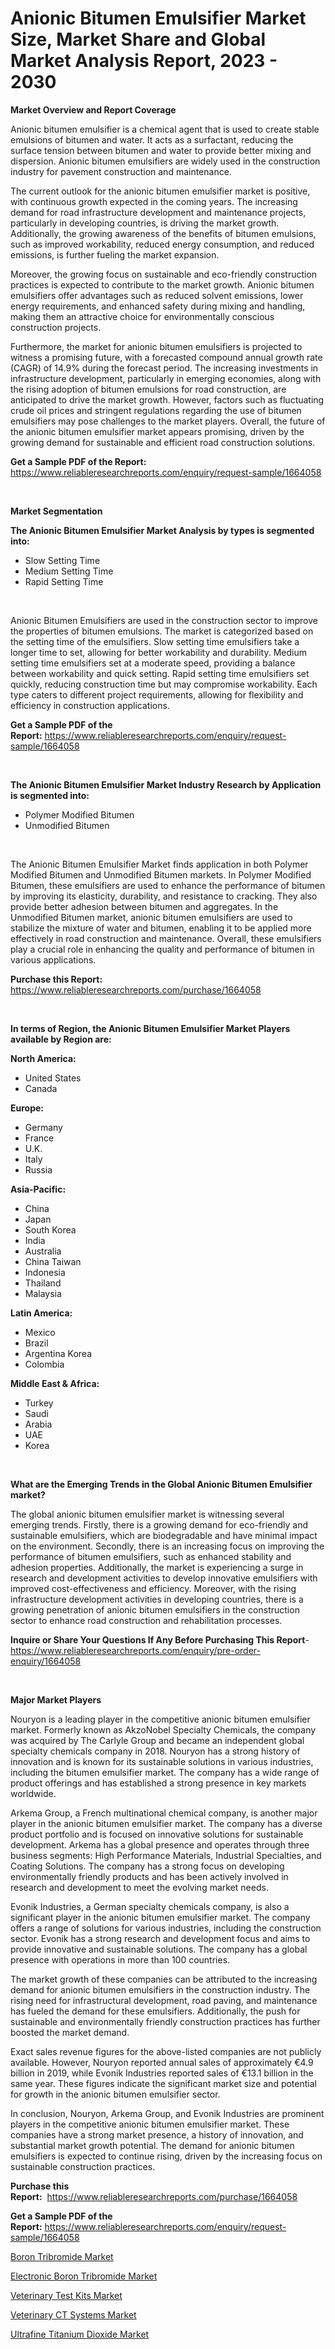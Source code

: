 <p><h1>Anionic Bitumen Emulsifier Market Size, Market Share and Global Market Analysis Report, 2023 - 2030</h1></p><p><strong>Market Overview and Report Coverage</strong></p>
<p><p>Anionic bitumen emulsifier is a chemical agent that is used to create stable emulsions of bitumen and water. It acts as a surfactant, reducing the surface tension between bitumen and water to provide better mixing and dispersion. Anionic bitumen emulsifiers are widely used in the construction industry for pavement construction and maintenance.</p><p>The current outlook for the anionic bitumen emulsifier market is positive, with continuous growth expected in the coming years. The increasing demand for road infrastructure development and maintenance projects, particularly in developing countries, is driving the market growth. Additionally, the growing awareness of the benefits of bitumen emulsions, such as improved workability, reduced energy consumption, and reduced emissions, is further fueling the market expansion.</p><p>Moreover, the growing focus on sustainable and eco-friendly construction practices is expected to contribute to the market growth. Anionic bitumen emulsifiers offer advantages such as reduced solvent emissions, lower energy requirements, and enhanced safety during mixing and handling, making them an attractive choice for environmentally conscious construction projects.</p><p>Furthermore, the market for anionic bitumen emulsifiers is projected to witness a promising future, with a forecasted compound annual growth rate (CAGR) of 14.9% during the forecast period. The increasing investments in infrastructure development, particularly in emerging economies, along with the rising adoption of bitumen emulsions for road construction, are anticipated to drive the market growth. However, factors such as fluctuating crude oil prices and stringent regulations regarding the use of bitumen emulsifiers may pose challenges to the market players. Overall, the future of the anionic bitumen emulsifier market appears promising, driven by the growing demand for sustainable and efficient road construction solutions.</p></p>
<p><strong>Get a Sample PDF of the Report:</strong> <a href="https://www.reliableresearchreports.com/enquiry/request-sample/1664058">https://www.reliableresearchreports.com/enquiry/request-sample/1664058</a></p>
<p>&nbsp;</p>
<p><strong>Market Segmentation</strong></p>
<p><strong>The Anionic Bitumen Emulsifier Market Analysis by types is segmented into:</strong></p>
<p><ul><li>Slow Setting Time</li><li>Medium Setting Time</li><li>Rapid Setting Time</li></ul></p>
<p>&nbsp;</p>
<p><p>Anionic Bitumen Emulsifiers are used in the construction sector to improve the properties of bitumen emulsions. The market is categorized based on the setting time of the emulsifiers. Slow setting time emulsifiers take a longer time to set, allowing for better workability and durability. Medium setting time emulsifiers set at a moderate speed, providing a balance between workability and quick setting. Rapid setting time emulsifiers set quickly, reducing construction time but may compromise workability. Each type caters to different project requirements, allowing for flexibility and efficiency in construction applications.</p></p>
<p><strong>Get a Sample PDF of the Report:</strong>&nbsp;<a href="https://www.reliableresearchreports.com/enquiry/request-sample/1664058">https://www.reliableresearchreports.com/enquiry/request-sample/1664058</a></p>
<p>&nbsp;</p>
<p><strong>The Anionic Bitumen Emulsifier Market Industry Research by Application is segmented into:</strong></p>
<p><ul><li>Polymer Modified Bitumen</li><li>Unmodified Bitumen</li></ul></p>
<p>&nbsp;</p>
<p><p>The Anionic Bitumen Emulsifier Market finds application in both Polymer Modified Bitumen and Unmodified Bitumen markets. In Polymer Modified Bitumen, these emulsifiers are used to enhance the performance of bitumen by improving its elasticity, durability, and resistance to cracking. They also provide better adhesion between bitumen and aggregates. In the Unmodified Bitumen market, anionic bitumen emulsifiers are used to stabilize the mixture of water and bitumen, enabling it to be applied more effectively in road construction and maintenance. Overall, these emulsifiers play a crucial role in enhancing the quality and performance of bitumen in various applications.</p></p>
<p><strong>Purchase this Report:</strong>&nbsp; <a href="https://www.reliableresearchreports.com/purchase/1664058">https://www.reliableresearchreports.com/purchase/1664058</a></p>
<p>&nbsp;</p>
<p><strong>In terms of Region, the Anionic Bitumen Emulsifier Market Players available by Region are:</strong></p>
<p>
    <p> <strong> North America: </strong>
        <ul>
            <li>United States</li>
            <li>Canada</li>
        </ul>
        </p> 
    <p> <strong> Europe: </strong>
        <ul>
            <li>Germany</li>
            <li>France</li>
            <li>U.K.</li>
            <li>Italy</li>
            <li>Russia</li>
        </ul>
        </p> 
    <p> <strong> Asia-Pacific: </strong>
        <ul>
            <li>China</li>
            <li>Japan</li>
            <li>South Korea</li>
            <li>India</li>
            <li>Australia</li>
            <li>China Taiwan</li>
            <li>Indonesia</li>
            <li>Thailand</li>
            <li>Malaysia</li>
        </ul>
        </p> 
    <p> <strong> Latin America: </strong>
        <ul>
            <li>Mexico</li>
            <li>Brazil</li>
            <li>Argentina Korea</li>
            <li>Colombia</li>
        </ul>
        </p> 
    <p> <strong> Middle East & Africa: </strong>
        <ul>
            <li>Turkey</li>
            <li>Saudi</li>
            <li>Arabia</li>
            <li>UAE</li>
            <li>Korea</li>
        </ul>
    </p>
    </p>
<p>&nbsp;</p>
<p><strong>What are the Emerging Trends in the Global Anionic Bitumen Emulsifier market?</strong></p>
<p><p>The global anionic bitumen emulsifier market is witnessing several emerging trends. Firstly, there is a growing demand for eco-friendly and sustainable emulsifiers, which are biodegradable and have minimal impact on the environment. Secondly, there is an increasing focus on improving the performance of bitumen emulsifiers, such as enhanced stability and adhesion properties. Additionally, the market is experiencing a surge in research and development activities to develop innovative emulsifiers with improved cost-effectiveness and efficiency. Moreover, with the rising infrastructure development activities in developing countries, there is a growing penetration of anionic bitumen emulsifiers in the construction sector to enhance road construction and rehabilitation processes.</p></p>
<p><strong>Inquire or Share Your Questions If Any Before Purchasing This Report</strong>- <a href="https://www.reliableresearchreports.com/enquiry/pre-order-enquiry/1664058">https://www.reliableresearchreports.com/enquiry/pre-order-enquiry/1664058</a></p>
<p>&nbsp;</p>
<p><strong>Major Market Players</strong></p>
<p><p>Nouryon is a leading player in the competitive anionic bitumen emulsifier market. Formerly known as AkzoNobel Specialty Chemicals, the company was acquired by The Carlyle Group and became an independent global specialty chemicals company in 2018. Nouryon has a strong history of innovation and is known for its sustainable solutions in various industries, including the bitumen emulsifier market. The company has a wide range of product offerings and has established a strong presence in key markets worldwide.</p><p>Arkema Group, a French multinational chemical company, is another major player in the anionic bitumen emulsifier market. The company has a diverse product portfolio and is focused on innovative solutions for sustainable development. Arkema has a global presence and operates through three business segments: High Performance Materials, Industrial Specialties, and Coating Solutions. The company has a strong focus on developing environmentally friendly products and has been actively involved in research and development to meet the evolving market needs.</p><p>Evonik Industries, a German specialty chemicals company, is also a significant player in the anionic bitumen emulsifier market. The company offers a range of solutions for various industries, including the construction sector. Evonik has a strong research and development focus and aims to provide innovative and sustainable solutions. The company has a global presence with operations in more than 100 countries.</p><p>The market growth of these companies can be attributed to the increasing demand for anionic bitumen emulsifiers in the construction industry. The rising need for infrastructural development, road paving, and maintenance has fueled the demand for these emulsifiers. Additionally, the push for sustainable and environmentally friendly construction practices has further boosted the market demand.</p><p>Exact sales revenue figures for the above-listed companies are not publicly available. However, Nouryon reported annual sales of approximately €4.9 billion in 2019, while Evonik Industries reported sales of €13.1 billion in the same year. These figures indicate the significant market size and potential for growth in the anionic bitumen emulsifier sector.</p><p>In conclusion, Nouryon, Arkema Group, and Evonik Industries are prominent players in the competitive anionic bitumen emulsifier market. These companies have a strong market presence, a history of innovation, and substantial market growth potential. The demand for anionic bitumen emulsifiers is expected to continue rising, driven by the increasing focus on sustainable construction practices.</p></p>
<p><strong>Purchase this Report:</strong>&nbsp;&nbsp;<a href="https://www.reliableresearchreports.com/purchase/1664058">https://www.reliableresearchreports.com/purchase/1664058</a></p>
<p></p>
<p><strong>Get a Sample PDF of the Report:</strong>&nbsp;<a href="https://www.reliableresearchreports.com/enquiry/request-sample/1664058">https://www.reliableresearchreports.com/enquiry/request-sample/1664058</a></p>
<p><p><a href="https://www.linkedin.com/pulse/boron-tribromide-market-insights-players-forecast-till/">Boron Tribromide Market</a></p><p><a href="https://www.linkedin.com/pulse/electronic-boron-tribromide-market-research-report-unlocks/">Electronic Boron Tribromide Market</a></p><p><a href="https://medium.com/@pillingbary7584/veterinary-test-kits-market-size-cagr-trends-2024-2030-f7f7e8af375b">Veterinary Test Kits Market</a></p><p><a href="https://medium.com/@peatebilly85475/veterinary-ct-systems-market-size-cagr-trends-2024-2030-9cb183e346e7">Veterinary CT Systems Market</a></p><p><a href="https://www.linkedin.com/pulse/ultrafine-titanium-dioxide-market-insights-players-forecast/">Ultrafine Titanium Dioxide Market</a></p></p>
